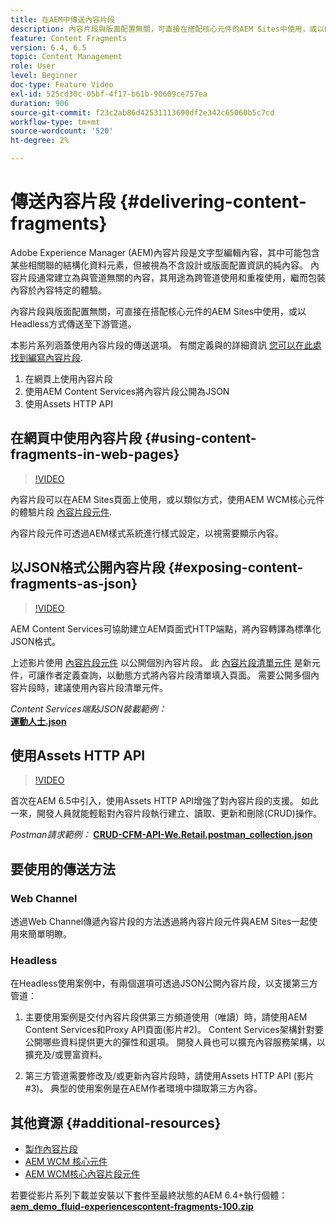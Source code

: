 ```yaml
---
title: 在AEM中傳送內容片段
description: 內容片段與版面配置無關，可直接在搭配核心元件的AEM Sites中使用，或以Headless方式傳送至下游管道。
feature: Content Fragments
version: 6.4, 6.5
topic: Content Management
role: User
level: Beginner
doc-type: Feature Video
exl-id: 525cd30c-05bf-4f17-b61b-90609ce757ea
duration: 906
source-git-commit: f23c2ab86d42531113690df2e342c65060b5c7cd
workflow-type: tm+mt
source-wordcount: '520'
ht-degree: 2%

---
```


# 傳送內容片段 {#delivering-content-fragments}

Adobe Experience Manager (AEM)內容片段是文字型編輯內容，其中可能包含某些相關聯的結構化資料元素，但被視為不含設計或版面配置資訊的純內容。 內容片段通常建立為與管道無關的內容，其用途為跨管道使用和重複使用，繼而包裝內容於內容特定的體驗。

內容片段與版面配置無關，可直接在搭配核心元件的AEM Sites中使用，或以Headless方式傳送至下游管道。

本影片系列涵蓋使用內容片段的傳送選項。 有關定義與的詳細資訊 [您可以在此處找到編寫內容片段](content-fragments-feature-video-use.md).

1. 在網頁上使用內容片段
2. 使用AEM Content Services將內容片段公開為JSON
3. 使用Assets HTTP API

## 在網頁中使用內容片段 {#using-content-fragments-in-web-pages}

>[!VIDEO](https://video.tv.adobe.com/v/22449?quality=12&learn=on)

內容片段可以在AEM Sites頁面上使用，或以類似方式，使用AEM WCM核心元件的體驗片段 [內容片段元件](https://experienceleague.adobe.com/docs/experience-manager-core-components/using/components/content-fragment-component.html).

內容片段元件可透過AEM樣式系統進行樣式設定，以視需要顯示內容。

## 以JSON格式公開內容片段 {#exposing-content-fragments-as-json}

>[!VIDEO](https://video.tv.adobe.com/v/22448?quality=12&learn=on)

AEM Content Services可協助建立AEM頁面式HTTP端點，將內容轉譯為標準化JSON格式。

上述影片使用 [內容片段元件](https://experienceleague.adobe.com/docs/experience-manager-core-components/using/components/content-fragment-component.html) 以公開個別內容片段。 此 [內容片段清單元件](https://experienceleague.adobe.com/docs/experience-manager-core-components/using/components/content-fragment-list.html) 是新元件，可讓作者定義查詢，以動態方式將內容片段清單填入頁面。 需要公開多個內容片段時，建議使用內容片段清單元件。

*Content Services端點JSON裝載範例：*\
**[運動人士.json](assets/athletes.json)**

## 使用Assets HTTP API

>[!VIDEO](https://video.tv.adobe.com/v/26390?quality=12&learn=on)

首次在AEM 6.5中引入，使用Assets HTTP API增強了對內容片段的支援。 如此一來，開發人員就能輕鬆對內容片段執行建立、讀取、更新和刪除(CRUD)操作。

*Postman請求範例：*
**[CRUD-CFM-API-We.Retail.postman_collection.json](assets/CRUD-CFM-API-We.Retail.postman_collection.json)**

## 要使用的傳送方法

### Web Channel

透過Web Channel傳遞內容片段的方法透過將內容片段元件與AEM Sites一起使用來簡單明瞭。

### Headless

在Headless使用案例中，有兩個選項可透過JSON公開內容片段，以支援第三方管道：

1. 主要使用案例是交付內容片段供第三方頻道使用（唯讀）時，請使用AEM Content Services和Proxy API頁面(影片#2)。 Content Services架構針對要公開哪些資料提供更大的彈性和選項。 開發人員也可以擴充內容服務架構，以擴充及/或豐富資料。

2. 第三方管道需要修改及/或更新內容片段時，請使用Assets HTTP API (影片#3)。 典型的使用案例是在AEM作者環境中擷取第三方內容。

## 其他資源 {#additional-resources}

* [製作內容片段](content-fragments-feature-video-use.md)
* [AEM WCM 核心元件](https://experienceleague.adobe.com/docs/experience-manager-core-components/using/introduction.html)
* [AEM WCM核心內容片段元件](https://experienceleague.adobe.com/docs/experience-manager-core-components/using/components/content-fragment-component.html)

若要從影片系列下載並安裝以下套件至最終狀態的AEM 6.4+執行個體：\
**[aem_demo_fluid-experiencescontent-fragments-100.zip](assets/aem_demo_fluid-experiencescontent-fragments-100.zip)**
